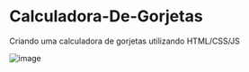 # Calculadora-De-Gorjetas
Criando uma calculadora de gorjetas utilizando HTML/CSS/JS


![image](https://github.com/rafaprzygo/Calculadora-De-Gorjetas/assets/115998567/e1eaa70f-227b-48c6-9a9d-d94fa99e3bda)
